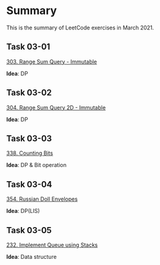 # Summary

This is the summary of LeetCode exercises in March 2021.

## Task 03-01

[303. Range Sum Query - Immutable](https://leetcode-cn.com/problems/range-sum-query-immutable/)

**Idea**: DP

## Task 03-02

[304. Range Sum Query 2D - Immutable](https://leetcode-cn.com/problems/range-sum-query-2d-immutable/)

**Idea**: DP

## Task 03-03

[338. Counting Bits](https://leetcode-cn.com/problems/counting-bits/)

**Idea**: DP & Bit operation

## Task 03-04

[354. Russian Doll Envelopes](https://leetcode-cn.com/problems/russian-doll-envelopes/)

**Idea**: DP(LIS)


## Task 03-05

[232. Implement Queue using Stacks](https://leetcode-cn.com/problems/implement-queue-using-stacks/)

**Idea**: Data structure
